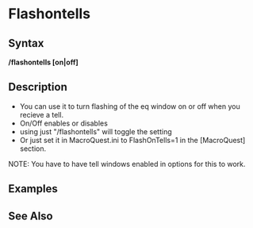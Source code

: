 # Flashontells

## Syntax

**/flashontells \[on\|off\]**

## Description

* You can use it to turn flashing of the eq window on or off when you recieve a tell.
* On/Off enables or disables
* using just "/flashontells" will toggle the setting
* Or just set it in MacroQuest.ini to FlashOnTells=1 in the \[MacroQuest\] section.

NOTE: You have to have tell windows enabled in options for this to work.

## Examples

## See Also

